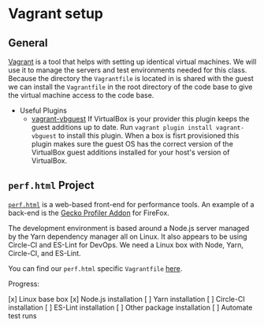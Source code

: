 # Vagrant setup

## General

[Vagrant][vagrant] is a tool that helps with setting up identical virtual
machines. We will use it to manage the servers and test environments needed for
this class. Because the directory the `Vagrantfile` is located in is shared with
the guest we can install the `Vagrantfile` in the root directory of the code
base to give the virtual machine access to the code base.

* Useful Plugins
    * [vagrant-vbguest][vbguest] If VirtualBox is your provider this plugin
      keeps the guest additions up to date. Run `vagrant plugin install
      vagrant-vbguest` to install this plugin. When a box is fisrt provisioned
      this plugin makes sure the guest OS has the correct version of the
      VirtualBox guest additions installed for your host's version of
      VirtualBox.

## `perf.html` Project

[`perf.html`][perf] is a web-based front-end for performance tools. An
example of a back-end is the [Gecko Profiler Addon][gecko] for FireFox.

The development environment is based around a Node.js server managed by the Yarn
dependency manager all on Linux. It also appears to be using Circle-CI and
ES-Lint for DevOps. We need a Linux box with Node, Yarn, Circle-CI, and ES-Lint.

You can find our `perf.html` specific `Vagrantfile` [here][perf_vagrant].

Progress:

[x] Linux base box
[x] Node.js installation
[ ] Yarn installation
[ ] Circle-CI installation
[ ] ES-Lint installation
[ ] Other package installation
[ ] Automate test runs


[vagrant]: https://www.vagrantup.com/intro/index.html
[vbguest]: https://github.com/dotless-de/vagrant-vbguest
[perf]: https://github.com/devtools-html/perf.html
[gecko]:  https://github.com/devtools-html/Gecko-Profiler-Addon
[perf_vagrant]: ./perf.html/Vagrantfile

